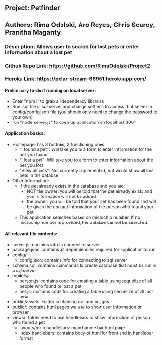 ## Project: Petfinder
## Authors: Rima Odolski, Aro Reyes, Chris Searcy, Pranitha Maganty
### Description: Allows user to search for lost pets or enter information about a lost pet
### Github Repo Link: https://github.com/RimaOdolski/Project2
### Heroku Link: https://polar-stream-66961.herokuapp.com/

#### Preliminary to-do if running on local server:
+ Enter "npm i" to grab all dependency libraries
+ Run .sql file in sql server and change settings to access that server in config/config.json file (you should only need to change the password to your own)
+ run "node server.js" to open up application on localhost:3001

#### Application basics:
+ Homepage: has 3 buttons, 2 functioning ones
    - "I found a pet": Will take you to a form to enter information for the pet you found
    - "I lost a pet": Will take you to a form to enter information about the pet you lost
    - "View all pets": Not currently implemented, but would show all lost pets in the databse
+ Other information:
    - If the pet already exists in the database and you are:
        - NOT the owner: you will be told that the pet already exists and your information will not be added
        - the owner: you will be told that your pet has been found and will be given the contact information of the person who found your pet
    - This application searches based on microchip number. If no microchip number is provided, the databse cannot be searched.

#### All relevant file contents:
+ server.js: contains info to connect to server
+ package.json: contains all dependencies required for application to run
+ config/
    - config.json: contains info for connecting to sql server
+ schema.sql: contains commands to create database that must be run in a sql server
+ models/
    - person.js: contains code for creating a table using sequelize of all people who found or lost a pet
    - pet.js: contains code for creating a table using sequelize of all lost pets
+ public/assets: Folder containing css and images
+ public/: contains html pages we use to show user information on browser
+ views/: folder need to use handlebars to show information of person who found a pet
    - layouts/main.handlebars: main handle bar html page
    - index.handlebars: contains body of html for front end in handlebar format